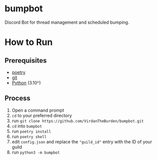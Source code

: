 # bumpbot
Discord Bot for thread management and scheduled bumping.

# How to Run
## Prerequisites
- [poetry](https://python-poetry.org)
- [git](https://git-scm.com/downloads)
- [Python](https://www.python.org/downloads/) (3.10^)

## Process
1. Open a command prompt
2. `cd` to your preferred directory
3. run `git clone https://github.com/VirdanTheBurden/bumpbot.git`
4. `cd` into `bumpbot`
5. run `poetry install`
6. run `poetry shell`
7. edit `config.json` and replace the `"guild_id"` entry with the ID of your guild
7. run `python3 -m bumpbot`
